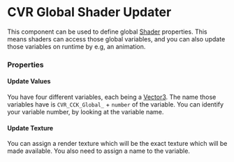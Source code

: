 # CVR Global Shader Updater <div class="whitelisted" data-list="W"></div>
This component can be used to define global [Shader](https://docs.unity3d.com/Manual/Shaders.html) properties.
This means shaders can access those global variables, and you can also update those variables on runtime by e.g, an animation.

### Properties

#### Update Values
You have four different variables, each being a [Vector3](https://docs.unity3d.com/ScriptReference/Vector3.html).
The name those variables have is `CVR_CCK_Global_` + `number` of the variable. You can identify your variable number,
by looking at the variable name.

#### Update Texture
You can assign a render texture which will be the exact texture which will be made available.
You also need to assign a name to the variable.
